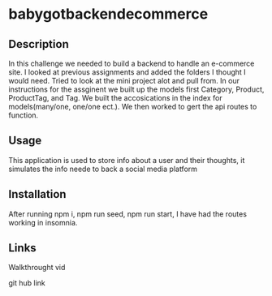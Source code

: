 # babygotbackendecommerce

## Description
In this challenge we needed to build a backend to handle an e-commerce site. I looked at previous assignments and added the folders I thought I would need. Tried to look at the mini project alot and pull from. In our instructions for the assginent we built up the models first Category, Product, ProductTag, and Tag. We built the accosications in the index for models(many/one, one/one ect.).
We then worked to gert the api routes to function. 

## Usage
This application is used to store info about a user and their thoughts, it simulates the info neede to back a social media platform 

## Installation
After running npm i, npm run seed, npm run start, I have had the routes working in insomnia.

## Links
Walkthrought vid


git hub link

